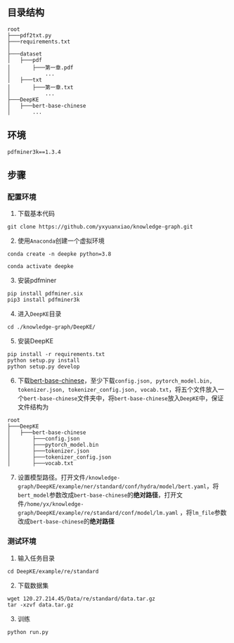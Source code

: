 ## 目录结构

```
root
├───pdf2txt.py
├───requirements.txt
│
├───dataset
│	├───pdf
│		├───第一章.pdf
│			...
│	├───txt
│		├───第一章.txt
│			...
├───DeepKE
│	├───bert-base-chinese
│		...
```

## 环境

```
pdfminer3k==1.3.4
```

## 步骤

### 配置环境

1. 下载基本代码

```
git clone https://github.com/yxyuanxiao/knowledge-graph.git
```

2. 使用`Anaconda`创建一个虚拟环境
```
conda create -n deepke python=3.8

conda activate deepke
```


3. 安装pdfminer

```
pip install pdfminer.six
pip3 install pdfminer3k
```

4. 进入`DeepKE`目录

```
cd ./knowledge-graph/DeepKE/
```

5. 安装DeepKE

```
pip install -r requirements.txt
python setup.py install
python setup.py develop
```

6. 下载[bert-base-chinese](https://huggingface.co/google-bert/bert-base-chinese/tree/main)，至少下载`config.json, pytorch_model.bin, tokenizer.json, tokenizer_config.json, vocab.txt`，将五个文件放入一个`bert-base-chinese`文件夹中，将`bert-base-chinese`放入`DeepKE`中，保证文件结构为

```
root
├───DeepKE
│	├───bert-base-chinese
│		├───config.json
│		├───pytorch_model.bin
│		├───tokenizer.json
│		├───tokenizer_config.json
│		├───vocab.txt
```

7. 设置模型路径。打开文件`/knowledge-graph/DeepKE/example/ner/standard/conf/hydra/model/bert.yaml`，将`bert_model`参数改成`bert-base-chinese`的**绝对路径**，打开文件`/home/yx/knowledge-graph/DeepKE/example/re/standard/conf/model/lm.yaml` ，将`lm_file`参数改成`bert-base-chinese`的**绝对路径**

### 测试环境

1. 输入任务目录

```
cd DeepKE/example/re/standard
```

2. 下载数据集

```
wget 120.27.214.45/Data/re/standard/data.tar.gz
tar -xzvf data.tar.gz
```

3. 训练

```
python run.py
```